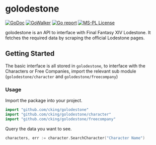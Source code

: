 golodestone
====
[![GoDoc](https://godoc.org/github.com/cking/golodestone?status.svg)](https://godoc.org/github.com/cking/golodestone)
[![GoWalker](https://img.shields.io/badge/Go%20Walker-API%20Documentation-green.svg?style=flat)](https://gowalker.org/github.com/cking/golodestone)
[![Go report](http://goreportcard.com/badge/cking/golodestone)](http://goreportcard.com/report/cking/golodestone)
[![MS-PL License](https://img.shields.io/github/license/cking/golodestone.svg)](https://github/cking/golodestone/blob/master/LICENSE)

golodestone is an API to interface with Final Fantasy XIV Lodestone. It fetches the required data by scraping the official Lodestone pages.

## Getting Started

The basic interface is all stored in `golodestone`, to interface with the Characters or Free Companies, import the relevant sub module (`golodestone/character` and `golodestone/freecompany`)

### Usage

Import the package into your project.

```go
import "github.com/cking/golodestone"
import "github.com/cking/golodestone/character"
import "github.com/cking/golodestone/freecompany"
```

Query the data you want to see.
```go
characters, err := character.SearchCharacter("Character Name")
```
